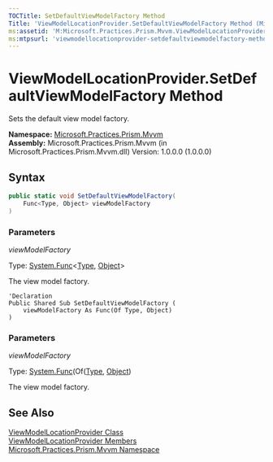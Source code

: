 ```yaml
---
TOCTitle: SetDefaultViewModelFactory Method
Title: 'ViewModelLocationProvider.SetDefaultViewModelFactory Method (Microsoft.Practices.Prism.Mvvm)'
ms:assetid: 'M:Microsoft.Practices.Prism.Mvvm.ViewModelLocationProvider.SetDefaultViewModelFactory(System.Func{System.Type,System.Object})'
ms:mtpsurl: 'viewmodellocationprovider-setdefaultviewmodelfactory-method-mspp-mvvm.md'
---
```


# ViewModelLocationProvider.SetDefaultViewModelFactory Method

Sets the default view model factory.

**Namespace:** [Microsoft.Practices.Prism.Mvvm](/patterns-practices/reference/mspp-mvvm-namespace)<br/>
**Assembly:** Microsoft.Practices.Prism.Mvvm (in Microsoft.Practices.Prism.Mvvm.dll) Version: 1.0.0.0 (1.0.0.0)

## Syntax

```C#
public static void SetDefaultViewModelFactory(
	Func<Type, Object> viewModelFactory
)
```
### Parameters

*viewModelFactory*  

Type: [System.Func](http://msdn.microsoft.com/en-us/library/bb549151)&lt;[Type](http://msdn.microsoft.com/en-us/library/42892f65), [Object](http://msdn.microsoft.com/en-us/library/e5kfa45b)&gt;

The view model factory.

```VB
'Declaration
Public Shared Sub SetDefaultViewModelFactory ( 
	viewModelFactory As Func(Of Type, Object)
)
```
### Parameters

*viewModelFactory*  

Type: [System.Func](http://msdn.microsoft.com/en-us/library/bb549151)(Of([Type](http://msdn.microsoft.com/en-us/library/42892f65), [Object](http://msdn.microsoft.com/en-us/library/e5kfa45b))

The view model factory.

## See Also
[ViewModelLocationProvider Class](/patterns-practices/reference/viewmodellocationprovider-class-mspp-mvvm)<br/>
[ViewModelLocationProvider Members](/patterns-practices/reference/viewmodellocationprovider-members-mspp-mvvm)<br/>
[Microsoft.Practices.Prism.Mvvm Namespace](/patterns-practices/reference/mspp-mvvm-namespace)<br/>